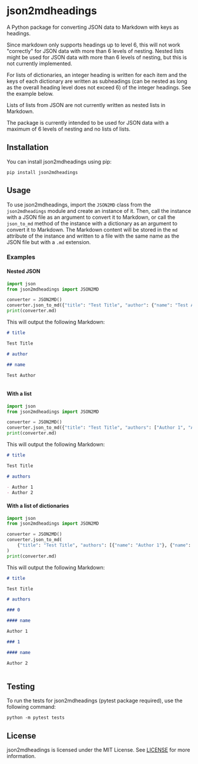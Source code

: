 # json2mdheadings

A Python package for converting JSON data to Markdown with keys as headings. 

Since markdown only supports headings up to level 6, this will not work "correctly" for JSON data with more than 6 levels of nesting. Nested lists might be used for JSON data with more than 6 levels of nesting, but this is not currently implemented. 

For lists of dictionaries, an integer heading is written for each item and the keys of each dictionary are written as subheadings (can be nested as long as the overall heading level does not exceed 6) of the integer headings. See the example below.

Lists of lists from JSON are not currently written as nested lists in Markdown. 

The package is currently intended to be used for JSON data with a maximum of 6 levels of nesting and no lists of lists.

## Installation

You can install json2mdheadings using pip:

```shell
pip install json2mdheadings
```

## Usage

To use json2mdheadings, import the `JSON2MD` class from the `json2mdheadings` module and create an instance of it. Then, call the instance with a JSON file as an argument to convert it to Markdown, or call the `json_to_md` method of the instance with a dictionary as an argument to convert it to Markdown. The Markdown content will be stored in the `md` attribute of the instance and written to a file with the same name as the JSON file but with a `.md` extension.

### Examples

#### Nested JSON

```python
import json
from json2mdheadings import JSON2MD

converter = JSON2MD()
converter.json_to_md({"title": "Test Title", "author": {"name": "Test Author"}})
print(converter.md)
```

This will output the following Markdown:

```markdown
# title

Test Title

# author

## name

Test Author



```

#### With a list

```python
import json
from json2mdheadings import JSON2MD

converter = JSON2MD()
converter.json_to_md({"title": "Test Title", "authors": ["Author 1", "Author 2"]})
print(converter.md)
```

This will output the following Markdown:

```markdown
# title

Test Title

# authors

- Author 1
- Author 2


```

#### With a list of dictionaries

```python
import json
from json2mdheadings import JSON2MD

converter = JSON2MD()
converter.json_to_md(
    {"title": "Test Title", "authors": [{"name": "Author 1"}, {"name": "Author 2"}]}
)
print(converter.md)
```

This will output the following Markdown:

```markdown
# title

Test Title

# authors

### 0

#### name

Author 1

### 1

#### name

Author 2



```

## Testing

To run the tests for json2mdheadings (pytest package required), use the following command:

```shell
python -m pytest tests
```

## License

json2mdheadings is licensed under the MIT License. See [LICENSE](LICENSE) for more information.
